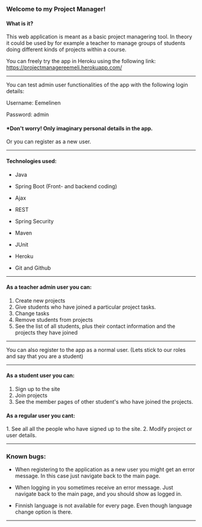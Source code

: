 <h3>Welcome to my Project Manager!</h3>

<h4>What is it?</h4>

This web application is meant as a basic project managering tool. In theory it could be used by for example a teacher to manage groups of students doing different kinds of projects within a course.

You can freely try the app in Heroku using the following link:
https://projectmanagereemeli.herokuapp.com/

**********************************************************************

You can test admin user functionalities of the app with the following login details:

Username: Eemelinen

Password: admin

<h4>*Don't worry! Only imaginary personal details in the app.</h4>

Or you can register as a new user.

**********************************************************************

<h4>Technologies used:</h4>

- Java

- Spring Boot (Front- and backend coding)

- Ajax

- REST

- Spring Security

- Maven

- JUnit

- Heroku

- Git and Github


**********************************************************************

<h4>As a teacher admin user you can:</h4>

1. Create new projects
2. Give students who have joined a particular project tasks.
3. Change tasks
4. Remove students from projects
5. See the list of all students, plus their contact information and the projects they have joined

************************************************************************
You can also register to the app as a normal user. (Lets stick to our roles and say that you are a student)
************************************************************************


<h4>As a student user you can:</h4>

1. Sign up to the site
2. Join projects
3. See the member pages of other student's who have joined the projects.

<h4>As a regular user you cant:</h4>
1. See all all the people who have signed up to the site.
2. Modify project or user details.


************************************************************************

<h3>Known bugs:</h3>

- When registering to the application as a new user you might get an error message. In this case just navigate back to the main page.

- When logging in you sometimes receive an error message. Just navigate back to the main page, and you should show as logged in.

- Finnish language is not available for every page. Even though language change option is there.

************************************************************************

